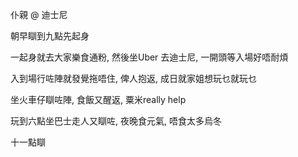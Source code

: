 仆親 @ 迪士尼

朝早瞓到九點先起身

一起身就去大家樂食通粉, 然後坐Uber 去迪士尼, 一開頭等入場好唔耐煩

入到場行咗陣就發覺拖唔住, 俾人抱返, 成日就家姐想玩乜就玩乜

坐火車仔瞓咗陣, 食飯又醒返, 粟米really help

玩到六點坐巴士走人又瞓咗, 夜晚食元氣, 唔食太多烏冬

十一點瞓
